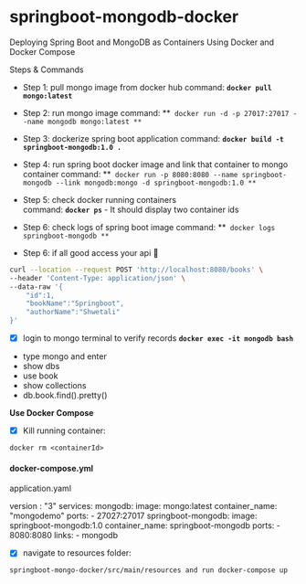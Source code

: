 
# springboot-mongodb-docker
Deploying Spring Boot and MongoDB as Containers Using Docker and Docker Compose

Steps & Commands

- Step 1: pull mongo image from docker hub 
  command: **` docker pull mongo:latest `**
  

- Step 2: run mongo image
  command: **` docker run -d -p 27017:27017 --name mongodb mongo:latest **`

- Step 3: dockerize spring boot application 
  command: **` docker build -t springboot-mongodb:1.0 . `**

- Step 4: run spring boot docker image and link that container to mongo container 
   command: **` docker run -p 8080:8080 --name springboot-mongodb --link mongodb:mongo -d springboot-mongodb:1.0 **`
   
- Step 5: check docker running containers  
  command: **` docker ps `**  - It should display two container ids

- Step 6: check logs of spring boot image 
  command: **` docker logs springboot-mongodb **`
  
- Step 6: if all good access your api  :tada:
```bash
curl --location --request POST 'http://localhost:8080/books' \
--header 'Content-Type: application/json' \
--data-raw '{
    "id":1,
    "bookName":"Springboot",
    "authorName":"Shwetali"
}'
```
- [x] login to mongo terminal to verify records **`docker exec -it mongodb bash`**
- type mongo and enter
- show dbs
- use book
- show collections
- db.book.find().pretty()

**Use Docker Compose**

- [x] Kill running container:
```
docker rm <containerId>
```

#### docker-compose.yml

application.yaml

version : "3"
services:
  mongodb:
    image: mongo:latest
    container_name: "mongodemo"
    ports:
      - 27027:27017
  springboot-mongodb:
    image: springboot-mongodb:1.0
    container_name: springboot-mongodb
    ports:
      - 8080:8080
    links:
      - mongodb


- [x] navigate to resources folder:
```
springboot-mongo-docker/src/main/resources and run docker-compose up
```
